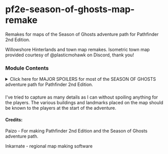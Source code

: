 # pf2e-season-of-ghosts-map-remake
Remakes for maps of the Season of Ghosts adventure path for Pathfinder 2nd Edition.

Willowshore Hinterlands and town map remakes. Isometric town map provided courtesy of @plasticmohawk on Discord, thank you!

### Module Contents
<details>
  <summary>Click here for MAJOR SPOILERS for most of the SEASON OF GHOSTS adventure path for Pathfinder 2nd Edition.</summary>
  
This module currently only contains various forms of hexploration maps for the Willowshore Hinterlands:
- Normal Hinterlands map
- Including the Wall of Ghosts on the Hinterlands.
- Showing the boundaries of the Mindscape around the Hinterlands.
- Both the Wall of Ghosts and Mindscape borders.
- Book 2 variant of the Mindscape border, creating a tunnel along the Enlightened Path
- Book 3 winter variant of the Hinterlands if you want to show the region in a blizzard.
- Book 4/Late Book 3 variant of the Hinterlands extended east to include Karahai, Silkwasp Bandit Camp, and the Sea of Ghosts
- Book 4 map that's even more extended to the north and south as well. Includes the various locations for side quests in book 4 and some other homebrew locations of mine. WIP as of v0.9.5

I recommend using this in conjuction with the [World Explorer](https://github.com/CarlosFdez/world-explorer) module to slowly reveal the borders of the mindscape as the players explore the boundary.

Troubleshooting Note:
If you see broken journal notes and missing tile images, it is because you do not have the official Season of Ghosts foundry module installed and imported. If you don't plan on using that module, then you can delete these broken tiles or journal notes out of the scene, because I cannot redistribute the images required for them. If you do use the premium module, make sure the Basis Pack is imported first, and then import my scenes, so it can point to the Player's Guide journal entries.
</details>

###
I've tried to capture as many details as I can without spoiling anything for the players. The various buildings and landmarks placed on the map should be known to the players at the start of the adventure.

#### Credits:
Paizo - For making Pathfinder 2nd Edition and the Season of Ghosts adventure path.

Inkarnate - regional map making software